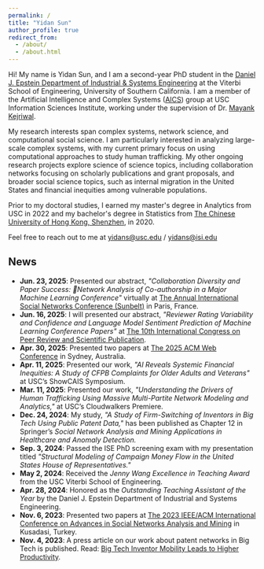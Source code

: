 ```yaml
---
permalink: /
title: "Yidan Sun"
author_profile: true
redirect_from: 
  - /about/
  - /about.html
---
```


Hi! My name is Yidan Sun, and I am a second-year PhD student in the [Daniel J. Epstein Department of Industrial & Systems Engineering](https://ise.usc.edu/) at the Viterbi School of Engineering, University of Southern California. I am a member of the Artificial Intelligence and Complex Systems ([AICS](https://aicomplex.github.io/)) group at USC Information Sciences Institute, working under the supervision of Dr. [Mayank Kejriwal](https://viterbi.usc.edu/directory/faculty/Kejriwal/Mayank).

My research interests span complex systems, network science, and computational social science. I am particularly interested in analyzing large-scale complex systems, with my current primary focus on using computational approaches to study human trafficking. My other ongoing research projects explore science of science topics, including collaboration networks focusing on scholarly publications and grant proposals, and broader social science topics, such as internal migration in the United States and financial inequities among vulnerable populations.

Prior to my doctoral studies, I earned my master's degree in Analytics from USC in 2022 and my bachelor's degree in Statistics from [The Chinese University of Hong Kong, Shenzhen](https://sds.cuhk.edu.cn/en), in 2020.

Feel free to reach out to me at yidans@usc.edu / yidans@isi.edu

## News
- **Jun. 23, 2025**: Presented our abstract, *"Collaboration Diversity and Paper Success: Network Analysis of Co-authorship in a Major Machine Learning Conference"* virtually at [The Annual International Social Networks Conference (Sunbelt)](https://sunbelt2025.org/) in Paris, France.
- **Jun. 16, 2025**: I will presented our abstract, *"Reviewer Rating Variability and Confidence and Language Model Sentiment Prediction of Machine Learning Conference Papers"* at [The 10th International Congress on Peer Review and Scientific Publication]([https://sunbelt2025.org/](https://peerreviewcongress.org/)).
- **Apr. 30, 2025**: Presented two papers at [The 2025 ACM Web Conference](https://www2025.thewebconf.org/) in Sydney, Australia.
- **Apr. 11, 2025**: Presented our work, *"AI Reveals Systemic Financial Inequities: A Study of CFPB Complaints for Older Adults and Veterans"* at USC’s ShowCAIS Symposium.
- **Mar. 11, 2025**: Presented our work, *"Understanding the Drivers of Human Trafficking Using Massive Multi-Partite Network Modeling and Analytics,"* at USC’s Cloudwalkers Premiere.
- **Dec. 24, 2024**: My study, *"A Study of Firm-Switching of Inventors in Big Tech Using Public Patent Data,"* has been published as Chapter 12 in Springer’s *Social Network Analysis and Mining Applications in Healthcare and Anomaly Detection.*
- **Sep. 3, 2024**: Passed the ISE PhD screening exam with my presentation titled *"Structural Modeling of Campaign Money Flow in the United States House of Representatives."*
- **May 2, 2024**: Received the *Jenny Wang Excellence in Teaching Award* from the USC Viterbi School of Engineering.
- **Apr. 28, 2024**: Honored as the *Outstanding Teaching Assistant of the Year* by the Daniel J. Epstein Department of Industrial and Systems Engineering.
- **Nov. 6, 2023**: Presented two papers at [The 2023 IEEE/ACM International Conference on Advances in Social Networks Analysis and Mining](https://asonam.cpsc.ucalgary.ca/2023/) in Kusadasi, Turkey.
- **Nov. 4, 2023**: A press article on our work about patent networks in Big Tech is published. Read: [Big Tech Inventor Mobility Leads to Higher Productivity](https://www.isi.edu/news/60985/big-tech-inventor-mobility-leads-to-higher-productivity/).

